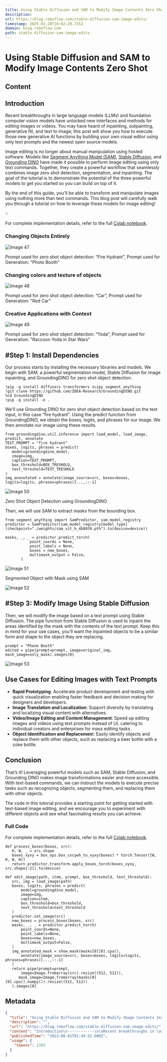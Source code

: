```yaml
---
title: Using Stable Diffusion and SAM to Modify Image Contents Zero Shot
description: 
url: https://blog.roboflow.com/stable-diffusion-sam-image-edits/
timestamp: 2025-01-20T16:02:29.735Z
domain: blog.roboflow.com
path: stable-diffusion-sam-image-edits
---
```


# Using Stable Diffusion and SAM to Modify Image Contents Zero Shot



## Content

Introduction
------------

Recent breakthroughs in large language models (LLMs) and foundation computer vision models have unlocked new interfaces and methods for editing images or videos. You may have heard of inpainting, outpainting, generative fill, and text to image; this post will show you how to execute those new generative AI functions by building your own visual editor using only text prompts and the newest open source models.

Image editing is no longer about manual manipulation using hosted software. Models like [Segment Anything Model (SAM)](https://blog.roboflow.com/how-to-use-segment-anything-model-sam/), [Stable Diffusion](https://blog.roboflow.com/stable-diffusion-image-to-image-pipeline/), and [Grounding DINO](https://blog.roboflow.com/grounding-dino-zero-shot-object-detection/) have made it possible to perform image editing using only text commands. Together, they create a powerful workflow that seamlessly combines image zero shot detection, segmentation, and inpainting. The goal of the tutorial is to demonstrate the potential of the three powerful models to get you started so you can build on top of it.

By the end of this guide, you'll be able to transform and manipulate images using nothing more than text commands. This blog post will carefully walk you through a tutorial on how to leverage these models for image editing!

💡

For complete implementation details, refer to the full [Colab notebook](https://colab.research.google.com/drive/1ViJ-jCPVnPZUcdoD6iW9O9p3udifzYmR?usp=sharing&ref=blog.roboflow.com).

  

### Changing Objects Entirely  

![Image 47](https://blog.roboflow.com/content/images/2024/04/image-1095.webp)

Prompt used for zero shot object detection: “Fire Hydrant”, Prompt used for Generation: "Photo Booth"

### Changing colors and texture of objects

![Image 48](https://blog.roboflow.com/content/images/2024/04/image-1098.webp)

Prompt used for zero shot object detection: “Car”, Prompt used for Generation: "Red Car"

### Creative Applications with Context

![Image 49](https://blog.roboflow.com/content/images/2024/04/image-1101.webp)

Prompt used for zero shot object detection: “Yoda”, Prompt used for Generation: "Raccoon Yoda in Star Wars"

#Step 1: Install Dependencies
-----------------------------

Our process starts by installing the necessary libraries and models. We begin with SAM, a powerful segmentation model, Stable Diffusion for image inpainting, and GroundingDINO for zero shot object detection.

```
!pip -q install diffusers transformers scipy segment_anything
!git clone https://github.com/IDEA-Research/GroundingDINO.git
%cd GroundingDINO
!pip -q install -e .
```

We'll use Grounding DINO for zero shot object detection based on the text input, in this case “fire hydrant”. Using the predict function from GroundingDINO, we obtain the boxes, logits, and phrases for our image. We then annotate our image using these results.

```
from groundingdino.util.inference import load_model, load_image, predict, annotate
TEXT_PROMPT = "fire hydrant"
boxes, logits, phrases = predict(
   model=groundingdino_model,
   image=img,
   caption=TEXT_PROMPT,
   box_threshold=BOX_TRESHOLD,
   text_threshold=TEXT_TRESHOLD
)
img_annnotated = annotate(image_source=src, boxes=boxes, logits=logits, phrases=phrases)[...,::-1]
```

![Image 50](https://blog.roboflow.com/content/images/2024/04/image-1104.webp)

Zero Shot Object Detection using GroundingDINO

Then, we will use SAM to extract masks from the bounding box.

```
from segment_anything import SamPredictor, sam_model_registry
predictor = SamPredictor(sam_model_registry[model_type](checkpoint="./weights/sam_vit_h_4b8939.pth").to(device=device))

masks, _, _ = predictor.predict_torch(
           point_coords = None,
           point_labels = None,
           boxes = new_boxes,
           multimask_output = False,
       )
```

![Image 51](https://blog.roboflow.com/content/images/2024/04/image-1107.webp)

Segmented Object with Mask using SAM

![Image 52](https://blog.roboflow.com/content/images/2024/04/image-1110.webp)

#Step 3: Modify Image Using Stable Diffusion
--------------------------------------------

Then, we will modify the image based on a text prompt using Stable Diffusion. The pipe function from Stable Diffusion is used to inpaint the areas identified by the mask with the contents of the text prompt. Keep this in mind for your use cases, you’ll want the inpainted objects to be a similar form and shape to the object they are replacing.

```
prompt = "Phone Booth"
edited = pipe(prompt=prompt, image=original_img, mask_image=only_mask).images[0]
```

![Image 53](https://blog.roboflow.com/content/images/2024/04/image-1115.webp)

Use Cases for Editing Images with Text Prompts
----------------------------------------------

*   **Rapid Prototyping**: Accelerate product development and testing with quick visualization enabling faster feedback and decision making for designers and developers.
*   **Image Translation and Localization**: Support diversity by translating and localizing visual content with alternatives.
*   **Video/Image Editing and Content Management**: Speed up editing images and videos using text prompts instead of UI, catering to individual creators and enterprises for mass editing tasks.
*   **Object Identification and Replacemen**t: Easily identify objects and replace them with other objects, such as replacing a beer bottle with a coke bottle.

Conclusion
----------

That’s it! Leveraging powerful models such as SAM, Stable Diffusion, and Grounding DINO makes image transformations easier and more accessible. With text-based commands, we can instruct the models to execute precise tasks such as recognizing objects, segmenting them, and replacing them with other objects.

The code in this tutorial provides a starting point for getting started with text-based image editing, and we encourage you to experiment with different objects and see what fascinating results you can achieve.

### Full Code

For complete implementation details, refer to the full [Colab notebook](https://colab.research.google.com/drive/1ViJ-jCPVnPZUcdoD6iW9O9p3udifzYmR?usp=sharing&ref=blog.roboflow.com).

```
def process_boxes(boxes, src):
   H, W, _ = src.shape
   boxes_xyxy = box_ops.box_cxcywh_to_xyxy(boxes) * torch.Tensor([W, H, W, H])
   return predictor.transform.apply_boxes_torch(boxes_xyxy, src.shape[:2]).to(device)

def edit_image(path, item, prompt, box_threshold, text_threshold):
   src, img = load_image(path)
   boxes, logits, phrases = predict(
       model=groundingdino_model,
       image=img,
       caption=item,
       box_threshold=box_threshold,
       text_threshold=text_threshold
   )
   predictor.set_image(src)
   new_boxes = process_boxes(boxes, src)
   masks, _, _ = predictor.predict_torch(
       point_coords=None,
       point_labels=None,
       boxes=new_boxes,
       multimask_output=False,
   )
   img_annotated_mask = show_mask(masks[0][0].cpu(),
       annotate(image_source=src, boxes=boxes, logits=logits, phrases=phrases)[...,::-1]
   )
   return pipe(prompt=prompt,
       image=Image.fromarray(src).resize((512, 512)),
      mask_image=Image.fromarray(masks[0][0].cpu().numpy()).resize((512, 512))
   ).images[0]
```

## Metadata

```json
{
  "title": "Using Stable Diffusion and SAM to Modify Image Contents Zero Shot",
  "description": "",
  "url": "https://blog.roboflow.com/stable-diffusion-sam-image-edits/",
  "content": "Introduction\n------------\n\nRecent breakthroughs in large language models (LLMs) and foundation computer vision models have unlocked new interfaces and methods for editing images or videos. You may have heard of inpainting, outpainting, generative fill, and text to image; this post will show you how to execute those new generative AI functions by building your own visual editor using only text prompts and the newest open source models.\n\nImage editing is no longer about manual manipulation using hosted software. Models like [Segment Anything Model (SAM)](https://blog.roboflow.com/how-to-use-segment-anything-model-sam/), [Stable Diffusion](https://blog.roboflow.com/stable-diffusion-image-to-image-pipeline/), and [Grounding DINO](https://blog.roboflow.com/grounding-dino-zero-shot-object-detection/) have made it possible to perform image editing using only text commands. Together, they create a powerful workflow that seamlessly combines image zero shot detection, segmentation, and inpainting. The goal of the tutorial is to demonstrate the potential of the three powerful models to get you started so you can build on top of it.\n\nBy the end of this guide, you'll be able to transform and manipulate images using nothing more than text commands. This blog post will carefully walk you through a tutorial on how to leverage these models for image editing!\n\n💡\n\nFor complete implementation details, refer to the full [Colab notebook](https://colab.research.google.com/drive/1ViJ-jCPVnPZUcdoD6iW9O9p3udifzYmR?usp=sharing&ref=blog.roboflow.com).\n\n  \n\n### Changing Objects Entirely  \n\n![Image 47](https://blog.roboflow.com/content/images/2024/04/image-1095.webp)\n\nPrompt used for zero shot object detection: “Fire Hydrant”, Prompt used for Generation: \"Photo Booth\"\n\n### Changing colors and texture of objects\n\n![Image 48](https://blog.roboflow.com/content/images/2024/04/image-1098.webp)\n\nPrompt used for zero shot object detection: “Car”, Prompt used for Generation: \"Red Car\"\n\n### Creative Applications with Context\n\n![Image 49](https://blog.roboflow.com/content/images/2024/04/image-1101.webp)\n\nPrompt used for zero shot object detection: “Yoda”, Prompt used for Generation: \"Raccoon Yoda in Star Wars\"\n\n#Step 1: Install Dependencies\n-----------------------------\n\nOur process starts by installing the necessary libraries and models. We begin with SAM, a powerful segmentation model, Stable Diffusion for image inpainting, and GroundingDINO for zero shot object detection.\n\n```\n!pip -q install diffusers transformers scipy segment_anything\n!git clone https://github.com/IDEA-Research/GroundingDINO.git\n%cd GroundingDINO\n!pip -q install -e .\n```\n\nWe'll use Grounding DINO for zero shot object detection based on the text input, in this case “fire hydrant”. Using the predict function from GroundingDINO, we obtain the boxes, logits, and phrases for our image. We then annotate our image using these results.\n\n```\nfrom groundingdino.util.inference import load_model, load_image, predict, annotate\nTEXT_PROMPT = \"fire hydrant\"\nboxes, logits, phrases = predict(\n   model=groundingdino_model,\n   image=img,\n   caption=TEXT_PROMPT,\n   box_threshold=BOX_TRESHOLD,\n   text_threshold=TEXT_TRESHOLD\n)\nimg_annnotated = annotate(image_source=src, boxes=boxes, logits=logits, phrases=phrases)[...,::-1]\n```\n\n![Image 50](https://blog.roboflow.com/content/images/2024/04/image-1104.webp)\n\nZero Shot Object Detection using GroundingDINO\n\nThen, we will use SAM to extract masks from the bounding box.\n\n```\nfrom segment_anything import SamPredictor, sam_model_registry\npredictor = SamPredictor(sam_model_registry[model_type](checkpoint=\"./weights/sam_vit_h_4b8939.pth\").to(device=device))\n\nmasks, _, _ = predictor.predict_torch(\n           point_coords = None,\n           point_labels = None,\n           boxes = new_boxes,\n           multimask_output = False,\n       )\n```\n\n![Image 51](https://blog.roboflow.com/content/images/2024/04/image-1107.webp)\n\nSegmented Object with Mask using SAM\n\n![Image 52](https://blog.roboflow.com/content/images/2024/04/image-1110.webp)\n\n#Step 3: Modify Image Using Stable Diffusion\n--------------------------------------------\n\nThen, we will modify the image based on a text prompt using Stable Diffusion. The pipe function from Stable Diffusion is used to inpaint the areas identified by the mask with the contents of the text prompt. Keep this in mind for your use cases, you’ll want the inpainted objects to be a similar form and shape to the object they are replacing.\n\n```\nprompt = \"Phone Booth\"\nedited = pipe(prompt=prompt, image=original_img, mask_image=only_mask).images[0]\n```\n\n![Image 53](https://blog.roboflow.com/content/images/2024/04/image-1115.webp)\n\nUse Cases for Editing Images with Text Prompts\n----------------------------------------------\n\n*   **Rapid Prototyping**: Accelerate product development and testing with quick visualization enabling faster feedback and decision making for designers and developers.\n*   **Image Translation and Localization**: Support diversity by translating and localizing visual content with alternatives.\n*   **Video/Image Editing and Content Management**: Speed up editing images and videos using text prompts instead of UI, catering to individual creators and enterprises for mass editing tasks.\n*   **Object Identification and Replacemen**t: Easily identify objects and replace them with other objects, such as replacing a beer bottle with a coke bottle.\n\nConclusion\n----------\n\nThat’s it! Leveraging powerful models such as SAM, Stable Diffusion, and Grounding DINO makes image transformations easier and more accessible. With text-based commands, we can instruct the models to execute precise tasks such as recognizing objects, segmenting them, and replacing them with other objects.\n\nThe code in this tutorial provides a starting point for getting started with text-based image editing, and we encourage you to experiment with different objects and see what fascinating results you can achieve.\n\n### Full Code\n\nFor complete implementation details, refer to the full [Colab notebook](https://colab.research.google.com/drive/1ViJ-jCPVnPZUcdoD6iW9O9p3udifzYmR?usp=sharing&ref=blog.roboflow.com).\n\n```\ndef process_boxes(boxes, src):\n   H, W, _ = src.shape\n   boxes_xyxy = box_ops.box_cxcywh_to_xyxy(boxes) * torch.Tensor([W, H, W, H])\n   return predictor.transform.apply_boxes_torch(boxes_xyxy, src.shape[:2]).to(device)\n\ndef edit_image(path, item, prompt, box_threshold, text_threshold):\n   src, img = load_image(path)\n   boxes, logits, phrases = predict(\n       model=groundingdino_model,\n       image=img,\n       caption=item,\n       box_threshold=box_threshold,\n       text_threshold=text_threshold\n   )\n   predictor.set_image(src)\n   new_boxes = process_boxes(boxes, src)\n   masks, _, _ = predictor.predict_torch(\n       point_coords=None,\n       point_labels=None,\n       boxes=new_boxes,\n       multimask_output=False,\n   )\n   img_annotated_mask = show_mask(masks[0][0].cpu(),\n       annotate(image_source=src, boxes=boxes, logits=logits, phrases=phrases)[...,::-1]\n   )\n   return pipe(prompt=prompt,\n       image=Image.fromarray(src).resize((512, 512)),\n      mask_image=Image.fromarray(masks[0][0].cpu().numpy()).resize((512, 512))\n   ).images[0]\n```",
  "publishedTime": "2023-08-01T01:49:52.000Z",
  "usage": {
    "tokens": 1703
  }
}
```
